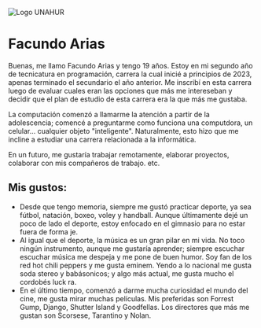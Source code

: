 ![Logo UNAHUR](./assets/UNAHUR.png)


# Facundo Arias

Buenas, me llamo Facundo Arias y tengo 19 años. Estoy en mi segundo año de tecnicatura en programación, carrera la cual inicié a principios de 2023, apenas terminado el secundario el año anterior. Me inscribí en esta carrera luego de evaluar cuales eran las opciones que más me intereseban y decidir que el plan de estudio de esta carrera era la que más me gustaba.

La computación comenzó a llamarme la atención a partir de la adolescencia; comencé a preguntarme como funciona una computdora, un celular... cualquier objeto "inteligente". Naturalmente, esto hizo que me incline a estudiar una carrera relacionada a la informática.

En un futuro, me gustaría trabajar remotamente, elaborar proyectos, colaborar con mis compañeros de trabajo. etc. 

## Mis gustos:
* Desde que tengo memoria, siempre me gustó practicar deporte, ya sea fútbol, natación, boxeo, voley y handball. Aunque últimamente dejé un poco de lado el deporte, estoy enfocado en el gimnasio para no estar fuera de forma je.
* Al igual que el deporte, la música es un gran pilar en mi vida. No toco ningún instrumento, aunque me gustaría aprender; siempre escuchar escuchar música me despeja y me pone de buen humor. Soy fan de los red hot chili peppers y me gusta eminem. Yendo a lo nacional me gusta soda stereo y babásonicos; y algo más actual, me gusta mucho el cordobés luck ra.
* En el último tiempo, comenzó a darme mucha curiosidad el mundo del cine, me gusta mirar muchas películas. Mis preferidas son Forrest Gump, Django, Shutter Island y Goodfellas. Los directores que más me gustan son Scorsese, Tarantino y Nolan.
